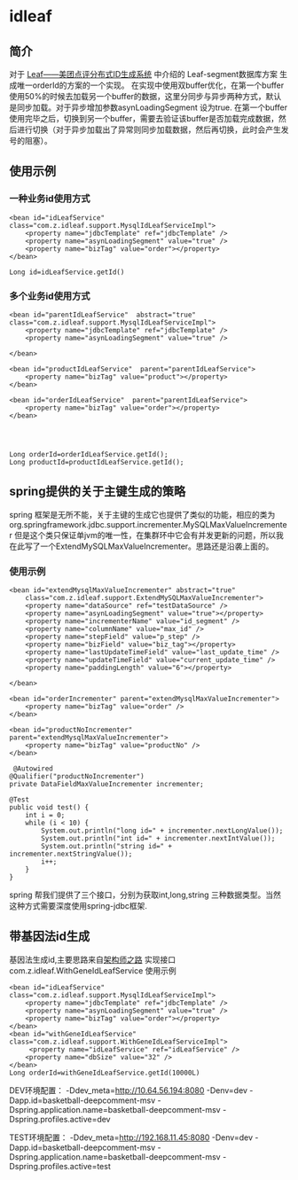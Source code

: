# idleaf

## 简介


对于 [Leaf——美团点评分布式ID生成系统](http://tech.meituan.com/MT_Leaf.html?utm_source=tuicool&utm_medium=referral "Leaf——美团点评分布式ID生成系统") 中介绍的
Leaf-segment数据库方案 生成唯一orderId的方案的一个实现。
在实现中使用双buffer优化，在第一个buffer使用50%的时候去加载另一个buffer的数据，这里分同步与异步两种方式，默认是同步加载。对于异步增加参数asynLoadingSegment 设为true.
在第一个buffer使用完毕之后，切换到另一个buffer，需要去验证该buffer是否加载完成数据，然后进行切换（对于异步加载出了异常则同步加载数据，然后再切换，此时会产生发号的阻塞）。




## 使用示例
### 一种业务id使用方式

	<bean id="idLeafService" 	class="com.z.idleaf.support.MysqlIdLeafServiceImpl">
		<property name="jdbcTemplate" ref="jdbcTemplate" />
		<property name="asynLoadingSegment" value="true" />
		<property name="bizTag" value="order"></property>
	</bean>

	Long id=idLeafService.getId()
### 多个业务id使用方式

    <bean id="parentIdLeafService"  abstract="true" 	class="com.z.idleaf.support.MysqlIdLeafServiceImpl">
		<property name="jdbcTemplate" ref="jdbcTemplate" />
		<property name="asynLoadingSegment" value="true" />
		
	</bean>

	<bean id="productIdLeafService"  parent="parentIdLeafService">
		<property name="bizTag" value="product"></property>
	</bean>

	<bean id="orderIdLeafService"  parent="parentIdLeafService">
		<property name="bizTag" value="order"></property>
	</bean>

	


    Long orderId=orderIdLeafService.getId();
	Long productId=productIdLeafService.getId();

## spring提供的关于主键生成的策略

spring 框架是无所不能，关于主键的生成它也提供了类似的功能，相应的类为org.springframework.jdbc.support.incrementer.MySQLMaxValueIncrementer
但是这个类只保证单jvm的唯一性，在集群环中它会有并发更新的问题，所以我在此写了一个ExtendMySQLMaxValueIncrementer。思路还是沿袭上面的。
### 使用示例
	<bean id="extendMysqlMaxValueIncrementer" abstract="true"
		class="com.z.idleaf.support.ExtendMySQLMaxValueIncrementer">
		<property name="dataSource" ref="testDataSource" />
		<property name="asynLoadingSegment" value="true"></property>
		<property name="incrementerName" value="id_segment" />
		<property name="columnName" value="max_id" />
		<property name="stepField" value="p_step" />
		<property name="bizField" value="biz_tag"></property>
		<property name="lastUpdateTimeField" value="last_update_time" />
		<property name="updateTimeField" value="current_update_time" />
		<property name="paddingLength" value="6"></property>

	</bean>

	<bean id="orderIncrementer" parent="extendMysqlMaxValueIncrementer">
		<property name="bizTag" value="order" />
	</bean>
	
	<bean id="productNoIncrementer" parent="extendMysqlMaxValueIncrementer">
		<property name="bizTag" value="productNo" />
	</bean>

	 @Autowired
    @Qualifier("productNoIncrementer")
    private DataFieldMaxValueIncrementer incrementer;

    @Test
    public void test() {
        int i = 0;
        while (i < 10) {
            System.out.println("long id=" + incrementer.nextLongValue());
            System.out.println("int id=" + incrementer.nextIntValue());
            System.out.println("string id=" + incrementer.nextStringValue());
            i++;
        }
    }

spring 帮我们提供了三个接口，分别为获取int,long,string 三种数据类型。当然这种方式需要深度使用spring-jdbc框架.




## 带基因法id生成


基因法生成id,主要思路来自[架构师之路](http://mp.weixin.qq.com/s/PCzRAZa9n4aJwHOX-kAhtA)
实现接口com.z.idleaf.WithGeneIdLeafService
使用示例
	

	<bean id="idLeafService"    class="com.z.idleaf.support.MysqlIdLeafServiceImpl">
	    <property name="jdbcTemplate" ref="jdbcTemplate" />
	    <property name="asynLoadingSegment" value="true" />
	    <property name="bizTag" value="order"></property>
	</bean>
	<bean id="withGeneIdLeafService" class="com.z.idleaf.support.WithGeneIdLeafServiceImpl">
		 <property name="idLeafService" ref="idLeafService" />
	    <property name="dbSize" value="32" />
	</bean>
	Long orderId=withGeneIdLeafService.getId(10000L)

DEV环境配置：
-Ddev_meta=http://10.64.56.194:8080
-Denv=dev 
-Dapp.id=basketball-deepcomment-msv
-Dspring.application.name=basketball-deepcomment-msv
-Dspring.profiles.active=dev

TEST环境配置：
-Ddev_meta=http://192.168.11.45:8080
-Denv=dev
-Dapp.id=basketball-deepcomment-msv
-Dspring.application.name=basketball-deepcomment-msv
-Dspring.profiles.active=test